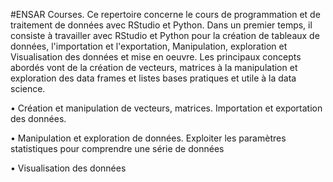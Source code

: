 #ENSAR Courses.
Ce repertoire concerne le cours de programmation et de traitement de données avec RStudio et Python. 
Dans un premier temps, il consiste à travailler avec RStudio et Python  pour la création de tableaux de données, l'importation et l'exportation, Manipulation, exploration et Visualisation des données  et mise en oeuvre. Les principaux concepts abordés vont de la création de vecteurs, matrices à la manipulation et exploration des data frames et listes bases pratiques et utile à la data science.

• Création et manipulation de vecteurs, matrices. Importation et exportation des données.

• Manipulation et exploration de données. Exploiter les paramètres statistiques pour comprendre une série de données 

• Visualisation des données

